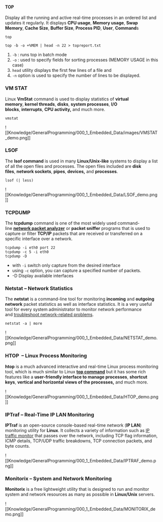 
#### TOP

Display all the running and active real-time processes in an ordered list and updates it regularly. It displays **CPU usage**, **Memory usage**, **Swap Memory**, **Cache Size**, **Buffer Size**, **Process PID**, **User**, **Command**s

```
top

top -b -o +%MEM | head -n 22 > topreport.txt
```

1. `-b` : runs top in batch mode
2. `-o` : used to specify fields for sorting processes (MEMORY USAGE in this case)
3. `head` utility displays the first few lines of a file and
4. `-n` option is used to specify the number of lines to be displayed.

### VM STAT

Linux **VmStat** command is used to display statistics of **virtual memory**, **kernel threads**, **disks**, **system processes**, **I/O blocks**, **interrupts**, **CPU activity,** and much more.

```
vmstat
```

![[Knowledge/GeneralProgramming/000_1_Embedded_Data/images/VMSTAT_demo.png]]
### LSOF

The **lsof command** is used in many **Linux/Unix-like** systems to display a list of all the open files and processes. The open files included are **disk files**, **network sockets**, **pipes**, **devices,** and **processes**.

```
lsof (| less)
```

![[Knowledge/GeneralProgramming/000_1_Embedded_Data/LSOF_demo.png]]

### TCPDUMP

The **tcpdump** command is one of the most widely used command-line **[network packet analyzer](https://www.tecmint.com/wireshark-network-traffic-analyzer-for-linux/ "Wireshark to Analyze Packets in Linux")** or **packet sniffer** programs that is used to capture or filter **TCP/IP** packets that are received or transferred on a specific interface over a network.

```
tcpdump -i eth0 port 22
tcpdump -c 5 -i eth0
tcpdump -D
```
 - with `-i` switch only capture from the desired interface
 - using `-c` option, you can capture a specified number of packets.
 - -D Display available interfaces

### Netstat – Network Statistics

The **netstat** is a command-line tool for monitoring **incoming** and **outgoing network** packet statistics as well as interface statistics. It is a very useful tool for every system administrator to monitor network performance and [troubleshoot network-related problems](https://www.tecmint.com/linux-network-configuration-and-troubleshooting-commands/ "13 Linux Network Configuration and Troubleshooting Commands").

```
netstat -a | more
```

![[Knowledge/GeneralProgramming/000_1_Embedded_Data/NETSTAT_demo.png]]
### HTOP  – Linux Process Monitoring

**htop** is a much advanced interactive and real-time Linux process monitoring tool, which is much similar to Linux **[top command](https://www.tecmint.com/save-top-command-output-to-a-file/ "How to Save Top Command Output to a File")** but it has some rich features like a **user-friendly interface to manage processes**, **shortcut keys**, **vertical and horizontal views of the processes,** and much more.

![[Knowledge/GeneralProgramming/000_1_Embedded_Data/HTOP_demo.png]]

### IPTraf – Real-Time IP LAN Monitoring

**IPTraf** is an open-source console-based real-time network (**IP LAN**) monitoring utility for **Linux**. It collects a variety of information such as [IP traffic monitor](https://www.tecmint.com/tcpflow-analyze-debug-network-traffic-in-linux/ "TCPflow – Analyze and Debug Network Traffic in Linux") that passes over the network, including TCP flag information, ICMP details, TCP/UDP traffic breakdowns, TCP connection packets, and byte counts.


![[Knowledge/GeneralProgramming/000_1_Embedded_Data/IPTRAF_demo.png]]


### Monitorix – System and Network Monitoring

**Monitorix** is a free lightweight utility that is designed to run and monitor system and network resources as many as possible in **Linux/Unix** servers.

![[Knowledge/GeneralProgramming/000_1_Embedded_Data/MONITORIX_demo.png]]